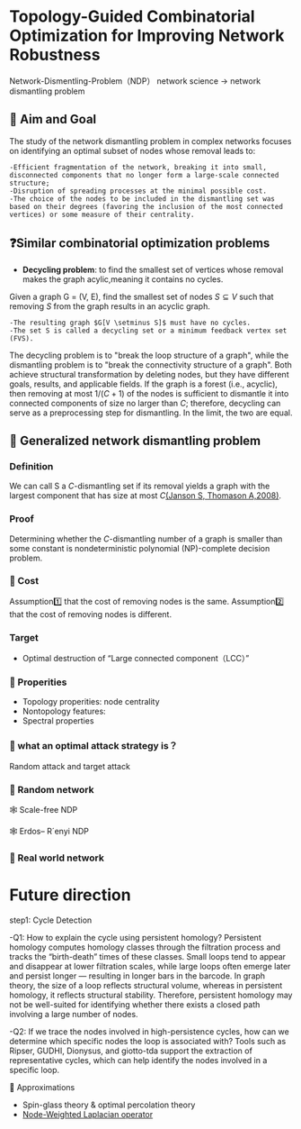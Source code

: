 # Topology-Guided Combinatorial Optimization for Improving Network Robustness
Network-Dismentling-Problem（NDP）
network science -> network dismantling problem

## 🎯 Aim and Goal
The study of the network dismantling problem in complex networks focuses on identifying an optimal subset of nodes whose removal leads to:

	-Efficient fragmentation of the network, breaking it into small, disconnected components that no longer form a large-scale connected structure;
	-Disruption of spreading processes at the minimal possible cost.
	-The choice of the nodes to be included in the dismantling set was based on their degrees (favoring the inclusion of the most connected vertices) or some measure of their centrality.

## ❓Similar combinatorial optimization problems
- **Decycling problem**: to find the smallest set of vertices whose removal makes the graph acylic,meaning it contains no cycles.

Given a graph G = (V, E), find the smallest set of nodes $S \subseteq V$ such that removing $S$ from the graph results in an acyclic graph.

	-The resulting graph $G[V \setminus S]$ must have no cycles.
	-The set S is called a decycling set or a minimum feedback vertex set (FVS).
 
The decycling problem is to "break the loop structure of a graph", while the dismantling problem is to "break the connectivity structure of a graph". Both achieve structural transformation by deleting nodes, but they have different goals, results, and applicable fields. If the graph is a forest (i.e., acyclic), then removing at most $1/(C+1)$ of the nodes is sufficient to dismantle it into connected components of size no larger than $C$; therefore, decycling can serve as a preprocessing step for dismantling. In the limit, the two are equal.

## 🌟 Generalized network dismantling problem
### Definition
We can call S a $C$-dismantling set if its removal yields a graph with the largest component that has size at most $C$[(Janson S, Thomason A,2008)](
https://doi.org/10.48550/arXiv.0709.1787).

### Proof 
Determining whether the $C$-dismantling number of a graph is smaller than some constant is nondeterministic polynomial (NP)-complete decision problem.

### 🌟 Cost

Assumption1️⃣ that the cost of removing nodes is the same.
Assumption2️⃣ that the cost of removing nodes is different.

### Target
- Optimal destruction of “Large connected component（LCC）”

### 🌟 Properities
- Topology properities: node centrality
- Nontopology features:
- Spectral properties

### 🌟 what an optimal attack strategy is？
Random attack and target attack

### 🌟 Random network

🕸️ Scale-free NDP

🕸️ Erdos– R´enyi NDP

### 🌟 Real world network

# Future direction
step1: Cycle Detection

-Q1: How to explain the cycle using persistent homology?
Persistent homology computes homology classes through the filtration process and tracks the “birth-death” times of these classes. Small loops tend to appear and disappear at lower filtration scales, while large loops often emerge later and persist longer — resulting in longer bars in the barcode. In graph theory, the size of a loop reflects structural volume, whereas in persistent homology, it reflects structural stability. Therefore, persistent homology may not be well-suited for identifying whether there exists a closed path involving a large number of nodes.

-Q2: If we trace the nodes involved in high-persistence cycles, how can we determine which specific nodes the loop is associated with?
Tools such as Ripser, GUDHI, Dionysus, and giotto-tda support the extraction of representative cycles, which can help identify the nodes involved in a specific loop.


🌟 Approximations
- Spin-glass theory & optimal percolation theory
- [Node-Weighted Laplacian operator](https://www.pnas.org/doi/abs/10.1073/pnas.1806108116)  
